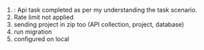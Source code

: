 1) : Api task completed as per my understanding the task scenario.
2) Rate limit not applied
3) sending project in zip too (API collection, project, database)
4) run migration
5) configured on local
